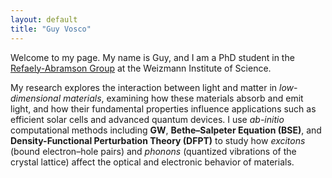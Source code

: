 ```yaml
---
layout: default
title: "Guy Vosco"
---
```


Welcome to my page. My name is Guy, and I am a PhD student in the [Refaely-Abramson Group](https://www.weizmann.ac.il/MCMS/Sivan/home) at the Weizmann Institute of Science.

My research explores the interaction between light and matter in *low-dimensional materials*, examining how these materials absorb and emit light, and how their fundamental properties influence applications such as efficient solar cells and advanced quantum devices.
I use *ab-initio* computational methods including **GW**, **Bethe–Salpeter Equation (BSE)**, and **Density-Functional Perturbation Theory (DFPT)** to study how *excitons* (bound electron–hole pairs) and *phonons* (quantized vibrations of the crystal lattice) affect the optical and electronic behavior of materials.

